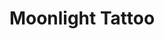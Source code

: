 ---
title: "Moonlight Tattoo"
url: /seattle/moonlight-tattoo-roosevelt-way-northeast/
shop: Tattoo
---
